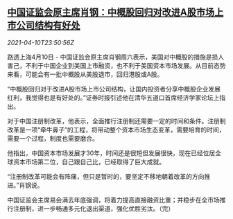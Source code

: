 <!--1618099263000-->
[中国证监会原主席肖钢：中概股回归对改进A股市场上市公司结构有好处](https://cn.reuters.com/article/china-csrc-xiao-stock-market-0411-idCNKBS2BX0M0)
------

<div><i>2021-04-10T23:50:56Z</i></div><p>路透上海4月10日 - 中国证监会原主席肖钢周六表示，美国对中概股的措施是损人害己，不利于中国企业到美国上市融资，也不利于美国资本市场发展。从目前态势来看，可能会有一批中概股从美股退市，回归港股或A股。</p><p>“中概股回归对于改进A股市场上市公司结构，让国内投资者分享中概股企业发展红利，我觉得也是有好处的。”证券时报引述他在清华五道口首席经济学家论坛上指出。</p><p>对于中国注册制改革，他表示，全面推行注册制还需要一定的时间和条件。注册制改革是一项“牵牛鼻子”的工程，将带动整个资本市场生态变革，需要培育的时间，需要一个过程，制度也需要磨合。</p><p>他指出，中国资本市场发展才30年，时间还是很短但发展很快，现在已经位居全球资本市场第二位，自己跟自己比，已经取得了巨大成就。</p><p>“注册制改革可能会有阵痛，但只是暂时的，要坚定不移地朝着改革的方向推进。”肖钢说。</p><p>中国证监会主席易会满去年底强调，将着力提高直接融资比重；并稳步在全市场推行注册制，进一步畅通多元化退出渠道，强化优胜劣汰。（完）</p>
